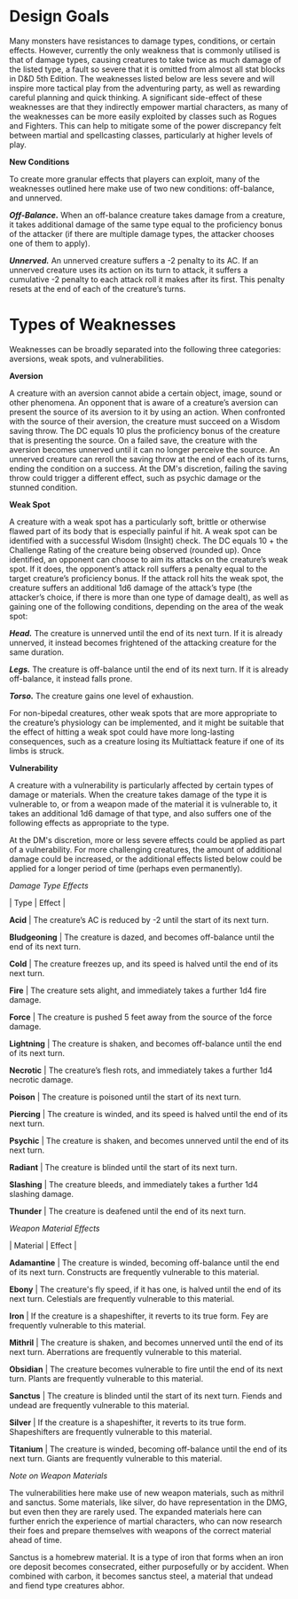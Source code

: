 # Design Goals

Many monsters have resistances to damage types, conditions, or certain effects. However, currently the only weakness that is commonly utilised is that of damage types, causing creatures to take twice as much damage of the listed type, a fault so severe that it is omitted from almost all stat blocks in D&D 5th Edition. The weaknesses listed below are less severe and will inspire more tactical play from the adventuring party, as well as rewarding careful planning and quick thinking. A significant side-effect of these weaknesses are that they indirectly empower martial characters, as many of the weaknesses can be more easily exploited by classes such as Rogues and Fighters. This can help to mitigate some of the power discrepancy felt between martial and spellcasting classes, particularly at higher levels of play.

**New Conditions**

To create more granular effects that players can exploit, many of the weaknesses outlined here make use of two new conditions: off-balance, and unnerved.

***Off-Balance.*** When an off-balance creature takes damage from a creature, it takes additional damage of the same type equal to the proficiency bonus of the attacker (if there are multiple damage types, the attacker chooses one of them to apply).

***Unnerved.*** An unnerved creature suffers a -2 penalty to its AC. If an unnerved creature uses its action on its turn to attack, it suffers a cumulative -2 penalty to each attack roll it makes after its first. This penalty resets at the end of each of the creature’s turns.

# Types of Weaknesses

Weaknesses can be broadly separated into the following three categories: aversions, weak spots, and vulnerabilities.

**Aversion**

A creature with an aversion cannot abide a certain object, image, sound or other phenomena. An opponent that is aware of a creature’s aversion can present the source of its aversion to it by using an action. When confronted with the source of their aversion, the creature must succeed on a Wisdom saving throw. The DC equals 10 plus the proficiency bonus of the creature that is presenting the source. On a failed save, the creature with the aversion becomes unnerved until it can no longer perceive the source. An unnerved creature can reroll the saving throw at the end of each of its turns, ending the condition on a success. At the DM's discretion, failing the saving throw could trigger a different effect, such as psychic damage or the stunned condition.

**Weak Spot**

A creature with a weak spot has a particularly soft, brittle or otherwise flawed part of its body that is especially painful if hit. A weak spot can be identified with a successful Wisdom (Insight) check. The DC equals 10 + the Challenge Rating of the creature being observed (rounded up). Once identified, an opponent can choose to aim its attacks on the creature’s weak spot. If it does, the opponent’s attack roll suffers a penalty equal to the target creature’s proficiency bonus. If the attack roll hits the weak spot, the creature suffers an additional 1d6 damage of the attack’s type (the attacker’s choice, if there is more than one type of damage dealt), as well as gaining one of the following conditions, depending on the area of the weak spot:

***Head.*** The creature is unnerved until the end of its next turn. If it is already unnerved, it instead becomes frightened of the attacking creature for the same duration.

***Legs.*** The creature is off-balance until the end of its next turn. If it is already off-balance, it instead falls prone.

***Torso.*** The creature gains one level of exhaustion.

For non-bipedal creatures, other weak spots that are more appropriate to the creature’s physiology can be implemented, and it might be suitable that the effect of hitting a weak spot could have more long-lasting consequences, such as a creature losing its Multiattack feature if one of its limbs is struck.

**Vulnerability**

A creature with a vulnerability is particularly affected by certain types of damage or materials. When the creature takes damage of the type it is vulnerable to, or from a weapon made of the material it is vulnerable to, it takes an additional 1d6 damage of that type, and also suffers one of the following effects as appropriate to the type.

At the DM's discretion, more or less severe effects could be applied as part of a vulnerability. For more challenging creatures, the amount of additional damage could be increased, or the additional effects listed below could be applied for a longer period of time (perhaps even permanently).

*Damage Type Effects*

| Type | Effect |

**Acid** | The creature’s AC is reduced by -2 until the start of its next turn.

**Bludgeoning** | The creature is dazed, and becomes off-balance until the end of its next turn.

**Cold** | The creature freezes up, and its speed is halved until the end of its next turn.

**Fire** | The creature sets alight, and immediately takes a further 1d4 fire damage.

**Force** | The creature is pushed 5 feet away from the source of the force damage.

**Lightning** | The creature is shaken, and becomes off-balance until the end of its next turn.

**Necrotic** | The creature’s flesh rots, and immediately takes a further 1d4 necrotic damage.

**Poison** | The creature is poisoned until the start of its next turn.

**Piercing** | The creature is winded, and its speed is halved until the end of its next turn.

**Psychic** | The creature is shaken, and becomes unnerved until the end of its next turn.

**Radiant** | The creature is blinded until the start of its next turn.

**Slashing** | The creature bleeds, and immediately takes a further 1d4 slashing damage.

**Thunder** | The creature is deafened until the end of its next turn.

*Weapon Material Effects*

| Material | Effect |

**Adamantine** | The creature is winded, becoming off-balance until the end of its next turn. Constructs are frequently vulnerable to this material.

**Ebony** | The creature's fly speed, if it has one, is halved until the end of its next turn. Celestials are frequently vulnerable to this material.

**Iron** | If the creature is a shapeshifter, it reverts to its true form. Fey are frequently vulnerable to this material.

**Mithril** | The creature is shaken, and becomes unnerved until the end of its next turn. Aberrations are frequently vulnerable to this material.

**Obsidian** | The creature becomes vulnerable to fire until the end of its next turn. Plants are frequently vulnerable to this material.

**Sanctus** | The creature is blinded until the start of its next turn. Fiends and undead are frequently vulnerable to this material.

**Silver** | If the creature is a shapeshifter, it reverts to its true form. Shapeshifters are frequently vulnerable to this material.

**Titanium** | The creature is winded, becoming off-balance until the end of its next turn. Giants are frequently vulnerable to this material.

*Note on Weapon Materials*

The vulnerabilities here make use of new weapon materials, such as mithril and sanctus. Some materials, like silver, do have representation in the DMG, but even then they are rarely used. The expanded materials here can further enrich the experience of martial characters, who can now research their foes and prepare themselves with weapons of the correct material ahead of time.

Sanctus is a homebrew material. It is a type of iron that forms when an iron ore deposit becomes consecrated, either purposefully or by accident. When combined with carbon, it becomes sanctus steel, a material that undead and fiend type creatures abhor.